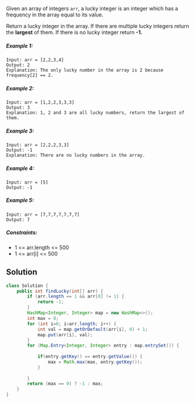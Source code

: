 Given an array of integers `arr`, a lucky integer is an integer which has a frequency in the array equal to its value.

Return a lucky integer in the array. If there are multiple lucky integers return the **largest** of them. If there is no lucky integer return **-1.**

##### Example 1:
```
Input: arr = [2,2,3,4]
Output: 2
Explanation: The only lucky number in the array is 2 because frequency[2] == 2.
```
##### Example 2:
```
Input: arr = [1,2,2,3,3,3]
Output: 3
Explanation: 1, 2 and 3 are all lucky numbers, return the largest of them.
```
##### Example 3:
```
Input: arr = [2,2,2,3,3]
Output: -1
Explanation: There are no lucky numbers in the array.
```
##### Example 4:
```
Input: arr = [5]
Output: -1
```
##### Example 5:
```
Input: arr = [7,7,7,7,7,7,7]
Output: 7
```

##### Constraints:

- 1 <= arr.length <= 500
- 1 <= arr[i] <= 500

## Solution
```java
class Solution {
    public int findLucky(int[] arr) {
        if (arr.length == 1 && arr[0] != 1) {
            return -1;
        } 
        HashMap<Integer, Integer> map = new HashMap<>();
        int max = 0;
        for (int i=0; i<arr.length; i++) {
            int val = map.getOrDefault(arr[i], 0) + 1;
            map.put(arr[i], val);
        }
        for (Map.Entry<Integer, Integer> entry : map.entrySet()) {
 
            if(entry.getKey() == entry.getValue()) {
                max = Math.max(max, entry.getKey());
            }
 
        }
        return (max == 0) ? -1 : max;  
    }
}
```
